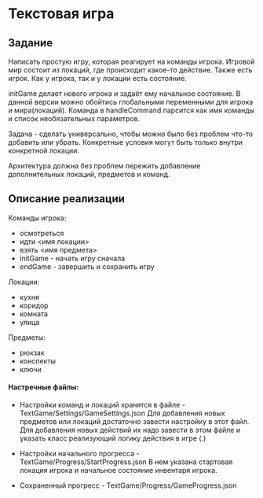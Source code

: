 # Текстовая игра

## Задание
Написать простую игру, которая реагирует на команды игрока. Игровой мир состоит из локаций, где происходит какое-то действие. Также есть игрок. Как у игрока, так и у локации есть состояние.

initGame делает нового игрока и задаёт ему начальное состояние. В данной версии можно обойтись глобальными переменными для игрока и мира(локаций). Команда в handleCommand парсится как имя команды и список необязательных параметров. 

Задача - сделать универсально, чтобы можно было без проблем что-то добавить или убрать. Конкретные условия могут быть только внутри конкретной локации. 

Архитектура должна без проблем пережить добавление дополнительных локаций, предметов и команд.

## Описание реализации
Команды игрока:
- осмотреться
- идти <имя локации>
- взять <имя предмета>
- initGame - начать игру сначала
- endGame - завершить и сохранить игру

Локации:
- кухня
- коридор
- комната
- улица

Предметы:
- рюкзак
- конспекты
- ключи

#### Настречные файлы:
- Настройки команд и локаций хранятся в файле - TextGame/Settings/GameSettings.json
Для добавления новых предметов или локаций достаточно завести настройку в этот файл.
Для добавления новых действий их надо завести в этом файле и указать класс реализующий логику действия в игре (<classNamespace>.<ClassName>)

- Настройки начального прогресса - TextGame/Progress/StartProgress.json
В нем указана стартовая локация игрока и начальное состояние инвентаря игрока.
  
- Сохраненный прогресс - TextGame/Progress/GameProgress.json

